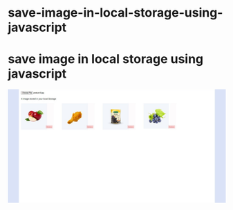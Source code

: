 # save-image-in-local-storage-using-javascript
<h1>save image in local storage using javascript</h1>


<img src="https://raw.githubusercontent.com/vssonusaini/save-image-in-local-storage-using-javascript/main/save-image-to-local-storage-javascript_SharedScreenshot.jpg" />
